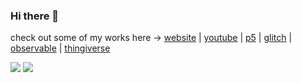 ### Hi there 👋
check out some of my works here ->
[website](https://shivaperi.com/)
| [youtube](https://www.youtube.com/channel/UC1tqt3jHvREW2cAbai1qGzg)
| [p5](https://editor.p5js.org/coolbeans/sketches/)
| [glitch](https://glitch.com/@coolbeans)
| [observable](https://observablehq.com/@shivaperi?tab=profile)
| [thingiverse](https://www.thingiverse.com/usbtypeme/designs)

<div>
<img src="https://github-readme-stats-git-masterrstaa-rickstaa.vercel.app/api?username=shivaPeri&show_icons=true&hide_title=true&hide_rank=true&hide_border=true&bg_color=00000000" />
<img src="https://github-readme-stats-git-masterrstaa-rickstaa.vercel.app/api/top-langs/?username=shivaPeri&layout=compact&hide=html,jupyter%20notebook&hide_border=true&bg_color=00000000" />  
</div>


<!--
**shivaPeri/shivaPeri** is a ✨ _special_ ✨ repository because its `README.md` (this file) appears on your GitHub profile.

Here are some ideas to get you started:

- 🔭 I’m currently working on ...
- 🌱 I’m currently learning ...
- 👯 I’m looking to collaborate on ...
- 🤔 I’m looking for help with ...
- 💬 Ask me about ...
- 📫 How to reach me: ...
- 😄 Pronouns: ...
- ⚡ Fun fact: ...
-->
